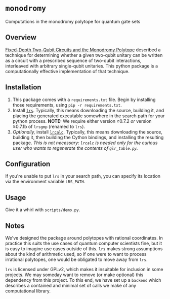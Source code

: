 # `monodromy`

Computations in the monodromy polytope for quantum gate sets

## Overview

[Fixed-Depth Two-Qubit Circuits and the Monodromy Polytope](https://arxiv.org/abs/1904.10541) described a technique for determining whether a given two-qubit unitary can be written as a circuit with a prescribed sequence of two-qubit interactions, interleaved with arbitrary single-qubit unitaries.
This python package is a computationally effective implementation of that technique.

## Installation

1. This package comes with a `requirements.txt` file.
   Begin by installing those requirements, using `pip -r requirements.txt`.
2. Install [`lrs`](http://cgm.cs.mcgill.ca/~avis/C/lrs.html).
   Typically, this means downloading the source, building it, and placing the generated executable somewhere in the search path for your python process.
   **NOTE:** We require either version ≥0.7.2 *or* version ≥0.7.1b of `lrsgmp` (renamed to `lrs`).
3. *Optionally,* install [`lrcalc`](https://sites.math.rutgers.edu/~asbuch/lrcalc/).  Typically, this means downloading the source, building it, then building the Cython bindings, and installing the resulting package.  *This is not necessary: `lrcalc` is needed only for the curious user who wants to regenerate the contents of `qlr_table.py`.*

## Configuration

If you're unable to put `lrs` in your search path, you can specify its location via the environment variable `LRS_PATH`.

## Usage

Give it a whirl with `scripts/demo.py`.

## Notes

We've designed the package around polytopes with rational coordinates.
In practice this suits the use cases of quantum computer scientists fine, but it is easy to imagine use cases outside of this.
`lrs` makes strong assumptions about the kind of arithmetic used, so if one were to want to process irrational polytopes, one would be obligated to move away from `lrs`.

`lrs` is licensed under GPLv2, which makes it insuitable for inclusion in some projects.
We may someday want to remove (or make optional) this dependency from this project.
To this end, we have set up a `backend` which describes a contained and minimal set of calls we make of any computational library.  
